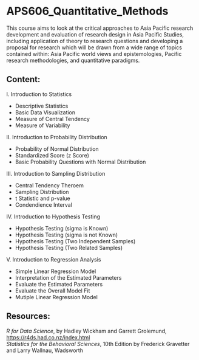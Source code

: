 # APS606_Quantitative_Methods
This course aims to look at the critical approaches to Asia Pacific research development and evaluation of research design in Asia Pacific Studies, including application of theory to research questions and developing a proposal for research which will be drawn from a wide range of topics contained within: Asia Pacific world views and epistemologies, Pacific research methodologies, and quantitative paradigms.

## Content:
I. Introduction to Statistics
- Descriptive Statistics
- Basic Data Visualization
- Measure of Central Tendency
- Measure of Variability

II. Introduction to Probability Distribution
- Probability of Normal Distribution
- Standardized Score (z Score)
- Basic Probability Questions with Normal Distribution

III. Introduction to Sampling Distribution
- Central Tendency Theroem
- Sampling Distribution
- t Statistic and p-value
- Condendience Interval

IV. Introduction to Hypothesis Testing
- Hypothesis Testing (sigma is Known)
- Hypothesis Testing (sigma is not Known)
- Hypothesis Testing (Two Independent Samples)
- Hypothesis Testing (Two Related Samples)

V. Introduction to Regression Analysis
- Simple Linear Regression Model
- Interpretation of the Estimated Parameters
- Evaluate the Estimated Parameters
- Evaluate the Overall Model Fit
- Mutiple Linear Regression Model

## Resources:
*R for Data Science*, by Hadley Wickham and Garrett Grolemund, https://r4ds.had.co.nz/index.html  
*Statistics for the Behavioral Sciences*, 10th Edition by Frederick Gravetter and Larry Wallnau, Wadsworth

